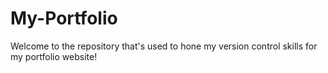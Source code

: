 # My-Portfolio
Welcome to the repository that's used to hone my version control skills for my portfolio website!
